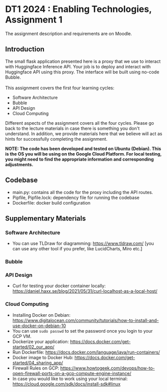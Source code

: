 # DT1 2024 : Enabling Technologies, Assignment 1

The assignment description and requirements are on Moodle.

## Introduction
The small flask application presented here is a proxy that we use to interact with Huggingface Inference API.
Your job is to deploy and interact with Huggingface API using this proxy. The interface will be built
using no-code Bubble. </br></br>
This assignment covers the first four learning cycles:
- Software Architecture
- Bubble
- API Design
- Cloud Computing

Different aspects of the assignment covers all the four cycles. Please go back to the lecture materials
in case there is something you don't understand. In addition, we provide materials here that we believe
will act as hints for successfully completing the assignment.

**NOTE: The code has been developed and tested on Ubuntu (Debian). This is the OS you will be using on the Google 
Cloud Platform. For local testing, you might need to find the appropriate information and corresponding adjustments.**

## Codebase
- main.py: contains all the code for the proxy including the API routes.
- Pipfile, Pipfile.lock: dependency file for running the codebase
- Dockerfile: docker build configuration

## Supplementary Materials
### Software Architecture
- You can use TLDraw for diagramming: https://www.tldraw.com/ [you can use any other tool if you prefer, like LucidCharts, Miro etc.]
### Bubble
### API Design
- Curl for testing your docker container locally: https://daniel.haxx.se/blog/2021/05/31/curl-localhost-as-a-local-host/
### Cloud Computing
- Installing Docker on Debian: https://www.digitalocean.com/community/tutorials/how-to-install-and-use-docker-on-debian-10
- You can use ```sudo passwd``` to set the password once you login to your GCP VM.
- Dockerize your application: https://docs.docker.com/get-started/02_our_app/
- Run Dockerfile: https://docs.docker.com/language/java/run-containers/
- Docker image to Docker Hub: https://docs.docker.com/get-started/04_sharing_app/
- Firewall Rules on GCP: https://www.howtogeek.com/devops/how-to-open-firewall-ports-on-a-gcp-compute-engine-instance/
- In case you would like to work using your local terminal: https://cloud.google.com/sdk/docs/install-sdk#linux